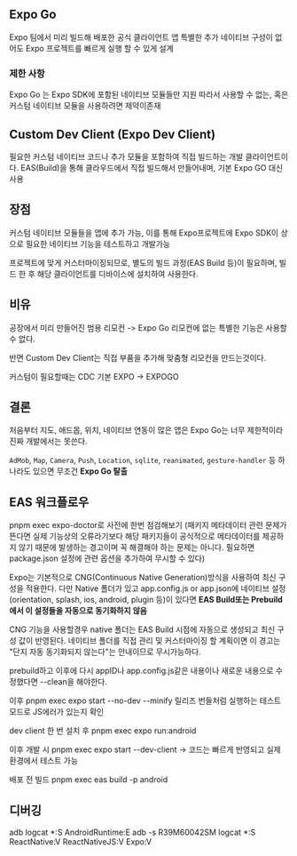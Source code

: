 
## Expo Go
Expo 팀에서 미리 빌드해 배포한 공식 클라이언트 앱
특별한 추가 네이티브 구성이 없어도 Expo 프로젝트를 빠르게 실행 할 수 있게 설계

### 제한 사항
Expo Go 는 Expo SDK에 포함된 네이티브 모듈들만 지원 따라서 사용할 수 없는, 혹은 커스텀 네이티브 모듈을 사용하려면 제약이존재

## Custom Dev Client (Expo Dev Client)
필요한 커스텀 네이티브 코드나 추가 모듈을 포함하여 직접 빌드하는 개발 클라이언트이다.
EAS(Build)을 통해 클라우드에서 직접 빌드해서 만들어내며, 기본 Expo GO 대신 사용

## 장점
커스텀 네이티브 모듈들을 앱에 추가 가능, 이를 통해 Expo프로젝트에 Expo SDK이 상으로 필요한 네이티브 기능을 테스트하고 개발가능

프로젝트에 맞게 커스터마이징되므로, 별도의 빌드 과정(EAS Build 등)이 필요하며, 빌드 한 후 해당 클라이언트를 디바이스에 설치하여 사용한다.


## 비유
공장에서 미리 만들어진 범용 리모컨 -> Expo Go
리모컨에 없는 특별한 기능은 사용할 수 없다. 

반면 Custom Dev Client는 직접 부품을 추가해 맞춤형 리모컨을 만드는것이다.

커스텀이 필요할때는 CDC
기본 EXPO -> EXPOGO

## 결론
처음부터 지도, 애드몹, 위치, 네이티브 연동이 많은 앱은 Expo Go는 너무 제한적이라 진짜 개발에서는 못쓴다.

`AdMob`, `Map`, `Camera`, `Push`, `Location`, `sqlite`, `reanimated`, `gesture-handler` 등 하나라도 있으면 무조건 **Expo Go 탈출**

## EAS 워크플로우

pnpm exec expo-doctor로 사전에 한번 점검해보기
(패키지 메타데이터 관련 문제가 뜬다면 실제 기능상의 오류라기보다 해당 패키지들이 공식적으로 메타데이터를 제공하지 않기 때문에 발생하는 경고이며 꼭 해결해야 하는 문제는 아니다. 필요하면 package.json 설정에 관련 옵션을 추가하여 무시할 수 있다)

Expo는 기본적으로 CNG(Continuous Native Generation)방식을 사용하여 최신 구성을 적용한다. 다만 Native 폴더가 있고 app.config.js or app.json에 네이티브 설정(orientation, splash, ios, android, plugin 등)이 있다면 **EAS Build또는 Prebuild에서 이 설정들을 자동으로 동기화하지 않음**

CNG 기능을 사용할경우 native 폴더는 EAS Build 시점에 자동으로 생성되고 최신 구성 값이 반영된다. 네이티브 폴더를 직접 관리 및 커스터마이징 할 계획이면 이 경고는 "단지 자동 동기화되지 않는다"는 안내이므로 무시가능하다.

prebuild하고 이후에 다시 appID나 app.config.js같은 내용이나 새로운 내용으로 수정했다면 --clean을 해야한다.

이후 
pnpm exec expo start --no-dev --minify
릴리즈 번들처럼 실행하는 테스트 모드로 JS에러가 있는지 확인

dev client 한 번 설치 후
pnpm exec expo run:android

이후 개발 시
pnpm exec expo start --dev-client
-> 코드는 빠르게 반영되고 실제 환경에서 테스트 가능

배포 전 빌드
pnpm exec eas build -p android

## 디버깅
adb logcat *:S AndroidRuntime:E
adb -s R39M60042SM logcat *:S ReactNative:V ReactNativeJS:V Expo:V